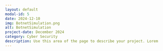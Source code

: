 ```yaml
---
layout: default
modal-id: 5
date: 2024-12-10
img: BotnetSimulation.png
alt: BotnetSimulation
project-date: December 2024
category: Cyber Security
description: Use this area of the page to describe your project. Lorem ipsum dolor sit amet, consectetur adipisicing elit. Mollitia neque assumenda ipsam nihil, molestias magnam, recusandae quos quis inventore quisquam velit asperiores, vitae? Reprehenderit soluta, eos quod consequuntur itaque. Nam.
---
```

